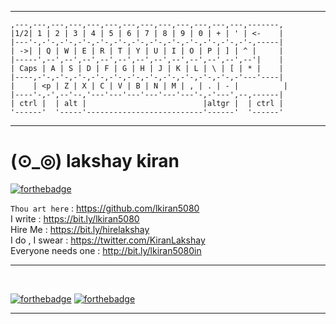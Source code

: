 
---


<p align="center">

    ,---,---,---,---,---,---,---,---,---,---,---,---,---,-------,
    |1/2| 1 | 2 | 3 | 4 | 5 | 6 | 7 | 8 | 9 | 0 | + | ' | <-    |
    |---'-,-'-,-'-,-'-,-'-,-'-,-'-,-'-,-'-,-'-,-'-,-'-,-'-,-----|
    | ->| | Q | W | E | R | T | Y | U | I | O | P | ] | ^ |     |
    |-----',--',--',--',--',--',--',--',--',--',--',--',--'|    |
    | Caps | A | S | D | F | G | H | J | K | L | \ | [ | * |    |
    |----,-'-,-'-,-'-,-'-,-'-,-'-,-'-,-'-,-'-,-'-,-'-,-'---'----|
    |    | <p | Z | X | C | V | B | N | M | , | . | - |          |
    |----'-,-',--'--,'---'---'---'---'---'---'-,-'---',--,------|
    | ctrl |  | alt |                          |altgr |  | ctrl |
    '------'  '-----'--------------------------'------'  '------'

</p>

---

# (⊙_◎) lakshay kiran

[![forthebadge](https://forthebadge.com/images/badges/no-ragrets.svg)](https://forthebadge.com) 

`Thou art here` : <https://github.com/lkiran5080>  
I write : <https://bit.ly/lkiran5080>  
Hire Me : <https://bit.ly/hirelakshay>  
I do , I swear : <https://twitter.com/KiranLakshay>  
Everyone needs one : <http://bit.ly/lkiran5080in>

---

<br>

[![forthebadge](https://forthebadge.com/images/badges/oooo-kill-em.svg)](https://forthebadge.com)
[![forthebadge](https://forthebadge.com/images/badges/not-an-issue.svg)](https://forthebadge.com)  

---
